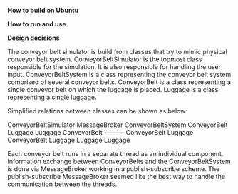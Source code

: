 **How to build on Ubuntu**



**How to run and use**


**Design decisions**

The conveyor belt simulator is build from classes that try to mimic physical conveyor belt system.
ConveyorBeltSimulator is the topmost class responsible for the simulation. It is also responsible for handling the user input.
ConveyorBeltSystem is a class representing the conveyor belt system comprised of several conveyor belts.
ConveyorBelt is a class representing a single conveyor belt on which the luggage is placed.
Luggage is a class representing a single luggage.

Simplified relations between classes can be shown as below: 

ConveyorBeltSimulator
	MessageBroker
	ConveyorBeltSystem
		ConveyorBelt
			Luggage
			Luggage
		ConveyorBelt
			-------
		ConveyorBelt
			Luggage
		ConveyorBelt
			Luggage
			Luggage
			Luggage

Each conveyor belt runs in a separate thread as an individual component.
Information exchange between ConveyorBelts and the ConveyorBeltSystem is done via MessageBroker working in a publish-subscribe scheme.
The publish-subscribe MessageBroker seemed like the best way to handle the communication between the threads.